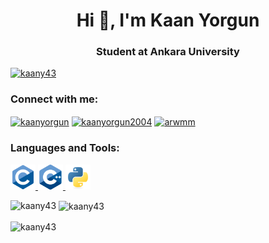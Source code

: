<h1 align="center">Hi 👋, I'm Kaan Yorgun</h1>
<h3 align="center">Student at Ankara University</h3>

<p align="left"> <a href="https://github.com/ryo-ma/github-profile-trophy"><img src="https://github-profile-trophy.vercel.app/?username=kaany43" alt="kaany43" /></a> </p>

<h3 align="left">Connect with me:</h3>
<p align="left">
<a href="https://linkedin.com/in/kaanyorgun" target="blank"><img align="center" src="https://raw.githubusercontent.com/rahuldkjain/github-profile-readme-generator/master/src/images/icons/Social/linked-in-alt.svg" alt="kaanyorgun" height="30" width="40" /></a>
<a href="https://www.hackerrank.com/kaanyorgun2004" target="blank"><img align="center" src="https://raw.githubusercontent.com/rahuldkjain/github-profile-readme-generator/master/src/images/icons/Social/hackerrank.svg" alt="kaanyorgun2004" height="30" width="40" /></a>
<a href="https://codeforces.com/profile/arwmm" target="blank"><img align="center" src="https://raw.githubusercontent.com/rahuldkjain/github-profile-readme-generator/master/src/images/icons/Social/codeforces.svg" alt="arwmm" height="30" width="40" /></a>
</p>

<h3 align="left">Languages and Tools:</h3>
<p align="left"> <a href="https://www.cprogramming.com/" target="_blank" rel="noreferrer"> <img src="https://raw.githubusercontent.com/devicons/devicon/master/icons/c/c-original.svg" alt="c" width="40" height="40"/> </a> <a href="https://www.w3schools.com/cpp/" target="_blank" rel="noreferrer"> <img src="https://raw.githubusercontent.com/devicons/devicon/master/icons/cplusplus/cplusplus-original.svg" alt="cplusplus" width="40" height="40"/> </a> <a href="https://www.python.org" target="_blank" rel="noreferrer"> <img src="https://raw.githubusercontent.com/devicons/devicon/master/icons/python/python-original.svg" alt="python" width="40" height="40"/> </a> </p>

<p><img align="left" src="https://github-readme-stats.vercel.app/api/top-langs?username=kaany43&show_icons=true&locale=en&layout=compact" alt="kaany43" /></p>

<p>&nbsp;<img align="center" src="https://github-readme-stats.vercel.app/api?username=kaany43&show_icons=true&locale=en" alt="kaany43" /></p>

<p><img align="center" src="https://github-readme-streak-stats.herokuapp.com/?user=kaany43&" alt="kaany43" /></p>
